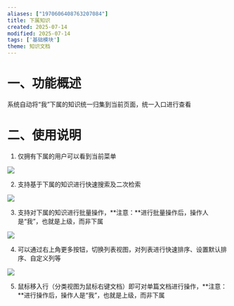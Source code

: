 ```yaml
---
aliases: ["1970606408763207084"]
title: 下属知识
created: 2025-07-14
modified: 2025-07-14
tags: ['基础模块']
theme: 知识文档
---
```


# 一、**功能概述**

系统自动将“我”下属的知识统一归集到当前页面，统一入口进行查看

# 二、**使用说明**

1. 仅拥有下属的用户可以看到当前菜单

![](https://myhelpdoc.oss-cn-heyuan.aliyuncs.com/mdimages/64e6663e9bf17cfa7a0b250df3a3272e.jpg)

2. 支持基于下属的知识进行快速搜索及二次检索

![](https://myhelpdoc.oss-cn-heyuan.aliyuncs.com/mdimages/67a4c3ca5d686a2685ff4d6b9b713280.jpg)

3. 支持对下属的知识进行批量操作，**注意：**进行批量操作后，操作人是“我”，也就是上级，而非下属

![](https://myhelpdoc.oss-cn-heyuan.aliyuncs.com/mdimages/4ab76c3ec8a1d7d66e6a919df598b2c3.jpg)

4. 可以通过右上角更多按钮，切换列表视图，对列表进行快速排序、设置默认排序、自定义列等

![](https://myhelpdoc.oss-cn-heyuan.aliyuncs.com/mdimages/50fe3ae2475c3f3489a1031227fb0e84.jpg)

5. 鼠标移入行（分类视图为鼠标右键文档）即可对单篇文档进行操作，**注意：**进行操作后，操作人是“我”，也就是上级，而非下属

